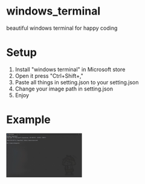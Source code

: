 # windows_terminal  
beautiful windows terminal for happy coding  

# Setup  
1. Install "windows terminal" in Microsoft store  
2. Open it press "Ctrl+Shift+,"  
3. Paste all things in setting.json to your setting.json  
4. Change your image path in setting.json  
5. Enjoy  

# Example  
<p float="left">
  <img src="winsows_terminal_example.jpg" width="200" />
</p>
